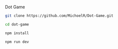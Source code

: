 Dot Game
```bash
git clone https://github.com/MichoelR/Dot-Game.git

cd dot-game

npm install

npm run dev
```
